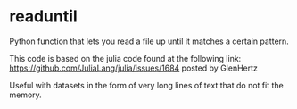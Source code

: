 # readuntil
Python function that lets you read a file up until it matches a certain pattern.

This code is based on the julia code found at the following link: 
https://github.com/JuliaLang/julia/issues/1684
posted by GlenHertz

Useful with datasets in the form of very long lines of text that do not fit the memory.
